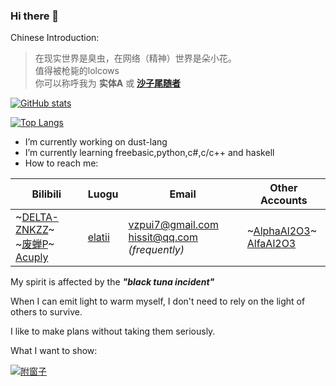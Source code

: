 ### Hi there 👋
Chinese Introduction:
>  在现实世界是臭虫，在网络（精神）世界是朵小花。 </br>
>  值得被枪毙的lolcows </br>
>  你可以称呼我为 **实体A** 或 **[沙子尾随者](https://z3.ax1x.com/2021/07/07/RH8cLR.jpg)[](English=SandStalker)**
<!--*NOTICE:ZNKZZ HAS BEEN DEAD!!*-->

[![GitHub stats](https://github-readme-stats.vercel.app/api?username=anOrdinaryflower&hide=issues,contribs&custom_title=Github%E7%BB%9F%E8%AE%A1&hide_border=true&show_icons=true&title_color=DB5A6B&text_color=F48983&icon_color=424C50&locale=en&count_private=true)](https://github.com/anOrdinaryflower)

[![Top Langs](https://github-readme-stats.vercel.app/api/top-langs/?username=anOrdinaryflower&layout=compact&custom_title=编程语言使用&hide_border=true&langs_count=6&title_color=DB5A6B)](https://github.com/anOrdinaryflower)
- I’m currently working on dust-lang
- I’m currently learning freebasic,python,c#,c/c++ and haskell
- How to reach me: 

 Bilibili | Luogu | Email | Other Accounts
 --- | --- | --- | ---
 ~[DELTA-ZNKZZ](https://space.bilibili.com/94781005)~ </br>  ~[废蝉P](https://space.bilibili.com/348801677)~ </br> [Acuply](https://space.bilibili.com/1106804482) | [elatii](https://elatii.blog.luogu.org) | vzpui7@gmail.com </br>  hissit@qq.com *(frequently)* | ~[AlphaAl2O3](https://github.com/AlphaAl2O3)~ </br> [AlfaAl2O3](https://github.com/AlfaAl2O3)

My spirit is affected by the ***"black tuna incident"***

When I can emit light to warm myself, I don't need to rely on the light of others to survive.

I like to make plans without taking them seriously.

What I want to show:

[![附窗子](https://z3.ax1x.com/2021/07/08/RqRhQg.gif)](https://www.bilibili.com/video/BV1Ex411k7Dn)

<!--
[![Nadine](https://z3.ax1x.com/2021/05/01/gVwKvd.gif)](https://www.bilibili.com/video/BV1Y4411j7rM/)
-->
